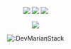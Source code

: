 <p align="center">
  <a href="https://github.com/DevMarianStack"><img src="https://img.shields.io/github/followers/DevMarianStack?style=for-the-badge"></img></a>
  <a href="https://github.com/DevMarianStack"><img src="https://img.shields.io/github/stars/DevMarianStack?style=for-the-badge"></img></a>
  <a href="https://marian.000.pe"><img src="https://img.shields.io/website?down_message=marian.000.pe%20is%20down%21&style=for-the-badge&up_message=marian.000.pe%20is%20up%21&url=https%3A%2F%2Fmarian.000.pe"></img></a>
</p>

<p align="center">
  <a href="https://github.com/DevMarianStack"><img src="https://img.shields.io/badge/python-3670A0?style=for-the-badge&logo=python&logoColor=ffdd54"></a>
  <a 
</p>

<p align="center"><img src="https://count.getloli.com/get/@:DevMarianStack" alt=":DevMarianStack" /></p>
